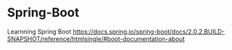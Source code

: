 # Spring-Boot
Learnning Spring Boot
https://docs.spring.io/spring-boot/docs/2.0.2.BUILD-SNAPSHOT/reference/htmlsingle/#boot-documentation-about
